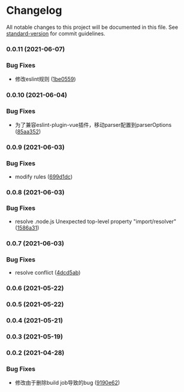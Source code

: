 # Changelog

All notable changes to this project will be documented in this file. See [standard-version](https://github.com/conventional-changelog/standard-version) for commit guidelines.

### 0.0.11 (2021-06-07)


### Bug Fixes

* 修改eslint规则 ([1be0559](https://github.com/cool-fe/eslint-config-winex/commit/1be0559db5c4d7985a9c9e1bf93eada0e592b338))

### 0.0.10 (2021-06-04)


### Bug Fixes

* 为了兼容eslint-plugin-vue插件，移动parser配置到parserOptions ([85aa352](https://github.com/cool-fe/eslint-config-winex/commit/85aa352525e025b38ebc29b3578a028b49f93c58))

### 0.0.9 (2021-06-03)


### Bug Fixes

* modify rules ([699d1dc](https://github.com/cool-fe/eslint-config-winex/commit/699d1dc5231a86ebf995be3a93be4c2060a9c2c7))

### 0.0.8 (2021-06-03)


### Bug Fixes

* resolve .node.js Unexpected top-level property "import/resolver" ([1586a31](https://github.com/cool-fe/eslint-config-winex/commit/1586a31005677ec553729a84266550dcbe3464b9))

### 0.0.7 (2021-06-03)


### Bug Fixes

* resolve conflict ([4dcd5ab](https://github.com/cool-fe/eslint-config-winex/commit/4dcd5abaaf1a55550b53c4ebf5654d13d42dc3bd))

### 0.0.6 (2021-05-22)

### 0.0.5 (2021-05-22)

### 0.0.4 (2021-05-21)

### 0.0.3 (2021-05-19)

### 0.0.2 (2021-04-28)


### Bug Fixes

* 修改由于删除build job导致的bug ([9190e62](https://github.com/cool-fe/eslint-config-winex/commit/9190e624cd91cf2a2465be133aff77c97604af16))
